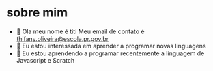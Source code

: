 # sobre mim
- 👋 Ola meu nome é titi
Meu email de contato é thifany.oliveira@escola.pr.gov.br
- 👀 Eu estou interessada em aprender a programar novas linguagens
- 🌱 Eu estou aprendendo a programar recentemente a linguagem de Javascript e Scratch

